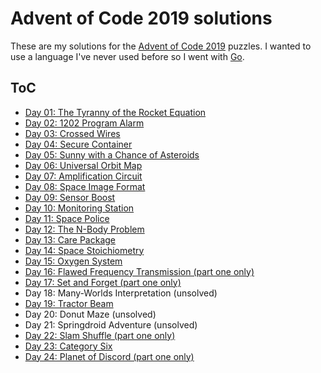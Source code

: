 # Advent of Code 2019 solutions

These are my solutions for the [Advent of Code 2019](https://adventofcode.com/) puzzles. I wanted to use a language I've never used before so I went with [Go](https://golang.org/).

## ToC

- [Day 01: The Tyranny of the Rocket Equation](01-rocket-equation/)
- [Day 02: 1202 Program Alarm](02-1202-program-alert/)
- [Day 03: Crossed Wires](03-crossed-wires/)
- [Day 04: Secure Container](04-secure-container/)
- [Day 05: Sunny with a Chance of Asteroids](05-sunny-with-a-chance-of-asteroids/)
- [Day 06: Universal Orbit Map](06-universal-orbit-map/)
- [Day 07: Amplification Circuit](07-amplification-circuit/)
- [Day 08: Space Image Format](08-space-image-format/)
- [Day 09: Sensor Boost](09-sensor-boost/)
- [Day 10: Monitoring Station](10-monitoring-station/)
- [Day 11: Space Police](11-space-police/)
- [Day 12: The N-Body Problem](12-the-n-body-problem/)
- [Day 13: Care Package](13-care-package/)
- [Day 14: Space Stoichiometry](14-space-stoichiometry/)
- [Day 15: Oxygen System](15-oxygen-system/)
- [Day 16: Flawed Frequency Transmission (part one only)](16-flawed-frequency-transmission/)
- [Day 17: Set and Forget (part one only)](17-set-and-forget/)
- Day 18: Many-Worlds Interpretation (unsolved)
- [Day 19: Tractor Beam](19-tractor-beam/)
- Day 20: Donut Maze (unsolved)
- Day 21: Springdroid Adventure (unsolved)
- [Day 22: Slam Shuffle (part one only)](22-slam-shuffle/)
- [Day 23: Category Six](23-category-six/)
- [Day 24: Planet of Discord (part one only)](24-planet-of-discord/)